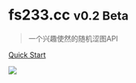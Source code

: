 <!-- _coverpage.md -->

<!-- ![logo](_media/icon.svg) -->

# fs233.cc <small>v0.2 Beta</small>

> 一个兴趣使然的随机涩图API

[Quick Start](setu)

![](https://tva2.sinaimg.cn/large/00795p2wly1h20wagdirrj31hc0u0n5t.jpg)